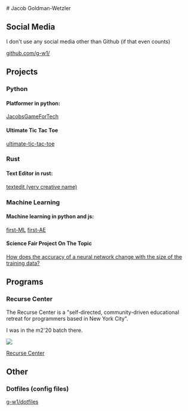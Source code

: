 <head>
	<link rel="stylesheet" type="text/css" href="index.css">
	<link rel="stylesheet" href="https://cdn.jsdelivr.net/npm/a17t@latest/dist/a17t.css">
	<title>Jacob Goldman-Wetzler</title>
</head>
# Jacob Goldman-Wetzler

## Social Media

I don't use any social media other than Github (if that even counts)

[github.com/g-w1/](https://github.com/g-w1)

## Projects

### Python

#### Platformer in python:

[JacobsGameForTech](https://github.com/g-w1/JacobsGameForTech)

#### Ultimate Tic Tac Toe

[ultimate-tic-tac-toe](https://github.com/g-w1/ultimate-tic-tac-toe)

### Rust

#### Text Editor in rust:

[textedit (very creative name)](https://github.com/g-w1/textedit)

### Machine Learning

#### Machine learning in python and js:

[first-ML](https://github.com/g-w1/textedit)
[first-AE](https://github.com/g-w1/textedit)

#### Science Fair Project On The Topic

[How does the accuracy of a neural network change with the size of the training data?](https://docs.google.com/presentation/d/1p71IMD9_1zEA724_8iLdLDyxHIbSYVgK_1KfaL_SaFw/edit?usp=sharing)

## Programs

### Recurse Center

The Recurse Center is a "self-directed, community-driven educational retreat for programmers based in New York City".

I was in the m2'20 batch there.

![](https://duckduckgo.com/i/5cb73994.png)

[Recurse Center](https://recurse.com)

## Other

### Dotfiles (config files)

[g-w1/dotfiles](https://github.com/g-w1/dotfiles)

